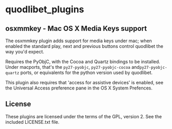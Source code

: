 quodlibet_plugins
=================

osxmmkey - Mac OS X Media Keys support
--------------------------------------

The osxmmkey plugin adds support for media keys under mac; when enabled the 
standard play, next and previous buttons control quodlibet the way you'd
expect.

Requires the PyObjC, with the Cocoa and Quartz bindings to be installed. Under
macports, that's the `py27-pyobjc`, `py27-pyobjc-cocoa` and`py27-pyobjc-quartz`
ports, or equivalents for the python version used by quodlibet.

This plugin also requires that 'access for assistive devices' is enabled, see
the Universal Access preference pane in the OS X System Prefences.

License
-------

These plugins are licensed under the terms of the GPL, version 2. See the 
included LICENSE.txt file.
